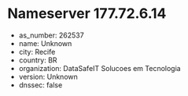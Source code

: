# Nameserver 177.72.6.14

* as_number: 262537
* name: Unknown
* city: Recife
* country: BR
* organization: DataSafeIT Solucoes em Tecnologia
* version: Unknown
* dnssec: false
